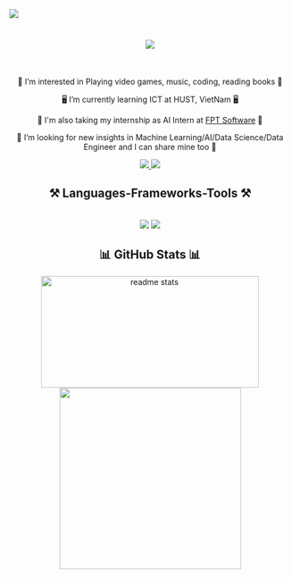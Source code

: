 

<img align="center" src="https://visitor-badge.laobi.icu/badge?page_id=salesp07.salesp07" />

<h1 align="center">
    <img src="https://readme-typing-svg.herokuapp.com/?font=Righteous&size=35&center=true&vCenter=true&width=500&height=70&duration=4000&lines=Hi+There!+👋;+I'm+Ngo+Quang+Minh!;" />
</h1>

<br/>

<div align="center">

👀 I’m interested in Playing video games, music, coding, reading books 👀

🖥️ I’m currently learning ICT at HUST, VietNam 🖥️

🚀 I'm also taking my internship as AI Intern at [FPT Software](https://fptsoftware.com/) 🚀

💞️ I’m looking for new insights in Machine Learning/AI/Data Science/Data Engineer and I can share mine too 💞️

 </div>
 
<div align="center"> 
  <a href="mailto:quangminhngo3@gmail.com">
    <img src="https://img.shields.io/badge/Gmail-333333?style=for-the-badge&logo=gmail&logoColor=red" />
  </a>
  <a href="https://www.linkedin.com/in/minhnq-hust/" target="_blank">
    <img src="https://img.shields.io/badge/LinkedIn-0077B5?style=for-the-badge&logo=linkedin&logoColor=white" target="_blank" />
  </a>
</div>
 
 
<h2 align="center">⚒️ Languages-Frameworks-Tools ⚒️</h2>
<br/>
<div align="center">
    <img src="https://skillicons.dev/icons?i=python,c,cpp,java,js,nodejs,md,kotlin,latex" />
    <img src="https://skillicons.dev/icons?i=tensorflow,pytorch,sklearn,vscode,opencv,mongodb,matlab,postgres,express,firebase,git,postman,react" /><br>
</div>

<h2 align="center">📊 GitHub Stats 📊</h2>

<div align=center>
  <img width=390 height = 200 src="https://github-readme-streak-stats.herokuapp.com/?user=Kamigo6&theme=dark&hide_border=false" alt="readme stats" />
  <br/>
  <img width=325 align="center" src="https://github-readme-stats.vercel.app/api/top-langs/?username=Kamigo6&theme=dark&hide_border=false&include_all_commits=true&count_private=false&layout=compact" />
</div>
<!-- Proudly created with GPRM ( https://gprm.itsvg.in ) -->
